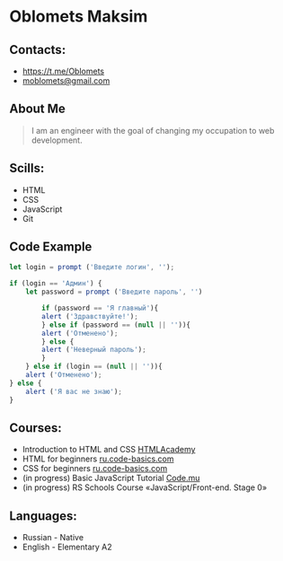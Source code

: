 # Oblomets Maksim

## Contacts:
* https://t.me/Oblomets
* moblomets@gmail.com

## About Me
> I am an engineer with the goal of changing my occupation to web development.

## Scills:
* HTML
* CSS
* JavaScript
* Git

## Code Example
```javascript
let login = prompt ('Введите логин', '');

if (login == 'Админ') {
    let password = prompt ('Введите пароль', '')

        if (password == 'Я главный'){
        alert ('Здравствуйте!');
        } else if (password == (null || '')){
        alert ('Отменено');
        } else {
        alert ('Неверный пароль');
        }
    } else if (login == (null || '')){
    alert ('Отменено');
} else {
    alert ('Я вас не знаю');
}
```

## Courses:
* Introduction to HTML and CSS [HTMLAcademy](https://htmlacademy.ru/courses/basic-html-css)
* HTML for beginners [ru.code-basics.com](https://ru.code-basics.com/languages/html)
* CSS for beginners [ru.code-basics.com](https://ru.code-basics.com/languages/css)
* (in progress) Basic JavaScript Tutorial [Code.mu](https://code.mu/ru/javascript/book/prime/)
* (in progress) RS Schools Course «JavaScript/Front-end. Stage 0» 

## Languages:
* Russian - Native
* English - Elementary А2